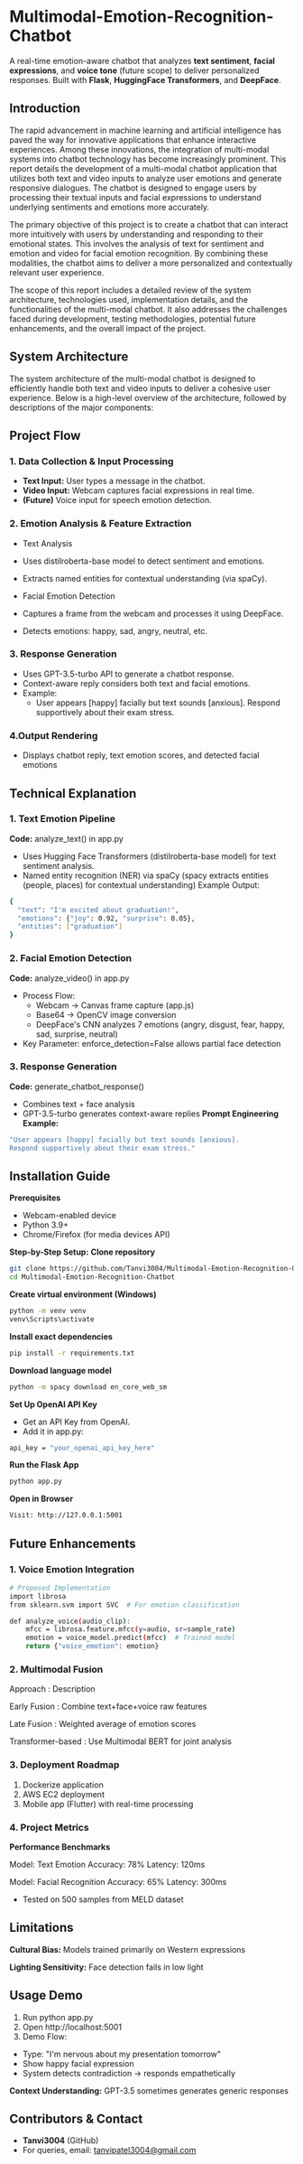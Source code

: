 # Multimodal-Emotion-Recognition-Chatbot
A real-time emotion-aware chatbot that analyzes **text sentiment**, **facial expressions**, and **voice tone** (future scope) to deliver personalized responses. Built with **Flask**, **HuggingFace Transformers**, and **DeepFace**.

## Introduction
The rapid advancement in machine learning and artificial intelligence has paved the way for innovative applications that enhance interactive experiences. Among these innovations, the integration of multi-modal systems into chatbot technology has become increasingly prominent. This report details the development of a multi-modal chatbot application that utilizes both text and video inputs to analyze user emotions and generate responsive dialogues. The chatbot is designed to engage users by processing their textual inputs and facial expressions to understand underlying sentiments and emotions more accurately.

The primary objective of this project is to create a chatbot that can interact more intuitively with users by understanding and responding to their emotional states. This involves the analysis of text for sentiment and emotion and video for facial emotion recognition. By combining these modalities, the chatbot aims to deliver a more personalized and contextually relevant user experience.

The scope of this report includes a detailed review of the system architecture, technologies used, implementation details, and the functionalities of the multi-modal chatbot. It also addresses the challenges faced during development, testing methodologies, potential future enhancements, and the overall impact of the project.

## System Architecture
The system architecture of the multi-modal chatbot is designed to efficiently handle both text and video inputs to deliver a cohesive user experience. Below is a high-level overview of the architecture, followed by descriptions of the major components:







## Project Flow
### 1. Data Collection & Input Processing
- **Text Input:** User types a message in the chatbot.
- **Video Input:** Webcam captures facial expressions in real time.
- **(Future)** Voice input for speech emotion detection.
  
### 2. Emotion Analysis & Feature Extraction
- Text Analysis
 - Uses distilroberta-base model to detect sentiment and emotions.
 - Extracts named entities for contextual understanding (via spaCy). 

- Facial Emotion Detection
 - Captures a frame from the webcam and processes it using DeepFace.
 - Detects emotions: happy, sad, angry, neutral, etc.
  
      
### 3. Response Generation
- Uses GPT-3.5-turbo API to generate a chatbot response.
- Context-aware reply considers both text and facial emotions.
- Example:
  - User appears [happy] facially but text sounds [anxious]. Respond supportively about their exam stress.

### 4.Output Rendering
- Displays chatbot reply, text emotion scores, and detected facial emotions
  
## Technical Explanation
### 1. Text Emotion Pipeline
**Code:** analyze_text() in app.py
  - Uses Hugging Face Transformers (distilroberta-base model) for text sentiment analysis.
  - Named entity recognition (NER) via spaCy (spacy extracts entities (people, places) for contextual understanding)
Example Output:
```bash
{
  "text": "I'm excited about graduation!",
  "emotions": {"joy": 0.92, "surprise": 0.05},
  "entities": ["graduation"]
}
```
### 2. Facial Emotion Detection
**Code:** analyze_video() in app.py
- Process Flow:
  - Webcam → Canvas frame capture (app.js)
  - Base64 → OpenCV image conversion
  - DeepFace's CNN analyzes 7 emotions (angry, disgust, fear, happy, sad, surprise, neutral)
- Key Parameter: enforce_detection=False allows partial face detection

### 3. Response Generation
**Code:** generate_chatbot_response()
- Combines text + face analysis
- GPT-3.5-turbo generates context-aware replies
**Prompt Engineering Example:**
```bash
"User appears [happy] facially but text sounds [anxious]. 
Respond supportively about their exam stress."
```

## Installation Guide
**Prerequisites**
- Webcam-enabled device
- Python 3.9+
- Chrome/Firefox (for media devices API)

**Step-by-Step Setup:**
**Clone repository**
```bash
git clone https://github.com/Tanvi3004/Multimodal-Emotion-Recognition-Chatbot.git
cd Multimodal-Emotion-Recognition-Chatbot
```
**Create virtual environment (Windows)**
```bash
python -m venv venv
venv\Scripts\activate
```
**Install exact dependencies**
```bash
pip install -r requirements.txt  
```
**Download language model**
```bash
python -m spacy download en_core_web_sm
```
**Set Up OpenAI API Key**
 - Get an API Key from OpenAI.
 - Add it in app.py:
```bash
api_key = "your_openai_api_key_here"
```
**Run the Flask App**
```bash
python app.py
```
**Open in Browser**
```bash
Visit: http://127.0.0.1:5001
```

## Future Enhancements
### 1. Voice Emotion Integration
```bash
# Proposed Implementation
import librosa
from sklearn.svm import SVC  # For emotion classification

def analyze_voice(audio_clip):
    mfcc = librosa.feature.mfcc(y=audio, sr=sample_rate)
    emotion = voice_model.predict(mfcc)  # Trained model
    return {"voice_emotion": emotion}
```
### 2. Multimodal Fusion
Approach	        : Description

Early Fusion      : Combine text+face+voice raw features

Late Fusion       : Weighted average of emotion scores

Transformer-based : Use Multimodal BERT for joint analysis

### 3. Deployment Roadmap
1. Dockerize application
2. AWS EC2 deployment
3. Mobile app (Flutter) with real-time processing

### 4. Project Metrics
**Performance Benchmarks**

Model: Text Emotion	 Accuracy: 78%	Latency: 120ms

Model: Facial Recognition	Accuracy: 65%	Latency: 300ms

- Tested on 500 samples from MELD dataset

## Limitations
**Cultural Bias:** Models trained primarily on Western expressions

**Lighting Sensitivity:** Face detection fails in low light

## Usage Demo
1. Run python app.py
2. Open http://localhost:5001
3. Demo Flow:
 - Type: "I'm nervous about my presentation tomorrow"
 - Show happy facial expression
 - System detects contradiction → responds empathetically

**Context Understanding:** GPT-3.5 sometimes generates generic responses

## Contributors & Contact
- **Tanvi3004** (GitHub)
- For queries, email: tanvipatel3004@gmail.com
